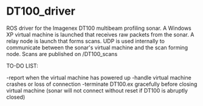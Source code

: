 # DT100_driver
ROS driver for the Imagenex DT100 multibeam profiling sonar.  A Windows XP virtual machine is launched that receives raw packets from the sonar.  A relay node is launch that forms scans.  UDP is used internally to communicate between the sonar's virtual machine and the scan forming node.  Scans are published on /DT100_scans

TO-DO LIST:

-report when the virtual machine has powered up
-handle virtual machine crashes or loss of connection
-terminate DT100.ex gracefully before closing virtual machine (sonar will not connect without reset if DT100 is abruptly closed)

